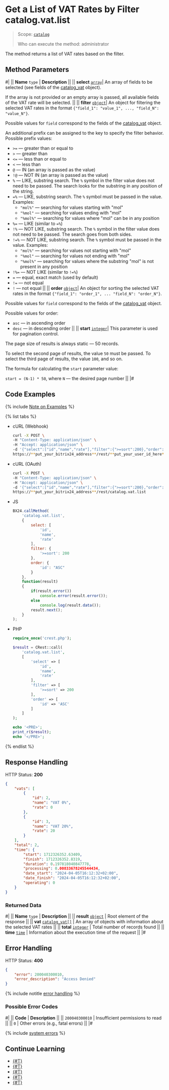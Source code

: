 # Get a List of VAT Rates by Filter catalog.vat.list

> Scope: [`catalog`](../../scopes/permissions.md)
>
> Who can execute the method: administrator

The method returns a list of VAT rates based on the filter.

## Method Parameters

#|
|| **Name**
`type` | **Description** ||
|| **select** 
[`array`](../../data-types.md)| An array of fields to be selected (see fields of the [catalog_vat](../data-types.md#catalog_vat) object).

If the array is not provided or an empty array is passed, all available fields of the VAT rate will be selected.
||
|| **filter** 
[`object`](../../data-types.md)| An object for filtering the selected VAT rates in the format `{"field_1": "value_1", ..., "field_N": "value_N"}`.

Possible values for `field` correspond to the fields of the [catalog_vat](../data-types.md#catalog_vat) object.

An additional prefix can be assigned to the key to specify the filter behavior. Possible prefix values:
- `>=` — greater than or equal to
- `>` — greater than
- `<=` — less than or equal to
- `<` — less than
- `@` — IN (an array is passed as the value)
- `!@` — NOT IN (an array is passed as the value)
- `%` — LIKE, substring search. The `%` symbol in the filter value does not need to be passed. The search looks for the substring in any position of the string.
- `=%` — LIKE, substring search. The `%` symbol must be passed in the value. Examples:
  - `"mol%"` — searching for values starting with "mol"
  - `"%mol"` — searching for values ending with "mol"
  - `"%mol%"` — searching for values where "mol" can be in any position
- `%=` — LIKE (similar to `=%`)
- `!%` — NOT LIKE, substring search. The `%` symbol in the filter value does not need to be passed. The search goes from both sides.
- `!=%` — NOT LIKE, substring search. The `%` symbol must be passed in the value. Examples:
  - `"mol%"` — searching for values not starting with "mol"
  - `"%mol"` — searching for values not ending with "mol"
  - `"%mol%"` — searching for values where the substring "mol" is not present in any position
- `!%=` — NOT LIKE (similar to `!=%`)
- `=` — equal, exact match (used by default)
- `!=` — not equal
- `!` — not equal
||
|| **order**
[`object`](../../data-types.md)| An object for sorting the selected VAT rates in the format `{"field_1": "order_1", ... "field_N": "order_N"}`.

Possible values for `field` correspond to the fields of the [catalog_vat](../data-types.md#catalog_vat) object.

Possible values for order:

- `asc` — in ascending order
- `desc` — in descending order
||
|| **start** 
[`integer`](../../data-types.md)| This parameter is used for pagination control.

The page size of results is always static — 50 records.

To select the second page of results, the value `50` must be passed. To select the third page of results, the value `100`, and so on.

The formula for calculating the `start` parameter value:

`start = (N-1) * 50`, where `N` — the desired page number
||
|#

## Code Examples

{% include [Note on Examples](../../../_includes/examples.md) %}

{% list tabs %}

- cURL (Webhook)

    ```bash
    curl -X POST \
    -H "Content-Type: application/json" \
    -H "Accept: application/json" \
    -d '{"select":["id","name","rate"],"filter":{">=sort":200},"order":{"id":"ASC"}}' \
    https://**put_your_bitrix24_address**/rest/**put_your_user_id_here**/**put_your_webhook_here**/catalog.vat.list
    ```

- cURL (OAuth)

    ```bash
    curl -X POST \
    -H "Content-Type: application/json" \
    -H "Accept: application/json" \
    -d '{"select":["id","name","rate"],"filter":{">=sort":200},"order":{"id":"ASC"},"auth":"**put_access_token_here**"}' \
    https://**put_your_bitrix24_address**/rest/catalog.vat.list
    ```

- JS

    ```js
    BX24.callMethod(
        'catalog.vat.list',
        {
            select: [
                'id',
                'name',
                'rate'
            ],
            filter: {
                '>=sort': 200
            },
            order: {
                'id': "ASC"
            }
        },
        function(result)
        {
            if(result.error())
                console.error(result.error());
            else
                console.log(result.data());
            result.next();
        }
    );
    ```

- PHP

    ```php
    require_once('crest.php');

    $result = CRest::call(
        'catalog.vat.list',
        [
            'select' => [
                'id',
                'name',
                'rate'
            ],
            'filter' => [
                '>=sort' => 200
            ],
            'order' => [
                'id' => 'ASC'
            ]
        ]
    );

    echo '<PRE>';
    print_r($result);
    echo '</PRE>';
    ```

{% endlist %}

## Response Handling

HTTP Status: **200**

```json
{
    "vats": [
        {
            "id": 2,
            "name": "VAT 0%",
            "rate": 0
        },
        {
            "id": 3,
            "name": "VAT 20%",
            "rate": 20
        }
    ],
    "total": 2,
    "time": {
        "start": 1712326352.63409,
        "finish": 1712326352.8319,
        "duration": 0.197818040847778,
        "processing": 0.00833678245544434,
        "date_start": "2024-04-05T16:12:32+02:00",
        "date_finish": "2024-04-05T16:12:32+02:00",
        "operating": 0
    }
}
```

### Returned Data

#|
|| **Name**
`type` | **Description** ||
|| **result**
[`object`](../../data-types.md) | Root element of the response ||
|| **vat**
[`catalog_vat[]`](../data-types.md#catalog_vat) | An array of objects with information about the selected VAT rates
||
|| **total**
[`integer`](../../data-types.md#time) | Total number of records found ||
|| **time**
[`time`](../../data-types.md#time) | Information about the execution time of the request ||
|#

## Error Handling

HTTP Status: **400**

```json
{
    "error": 200040300010,
    "error_description": "Access Denied"
}
```

{% include notitle [error handling](../../../_includes/error-info.md) %}

### Possible Error Codes

#|
|| **Code** | **Description** ||
|| `200040300010` | Insufficient permissions to read
||
|| `0` | Other errors (e.g., fatal errors)
|| 
|#

{% include [system errors](../../../_includes/system-errors.md) %}

## Continue Learning

- [{#T}](./catalog-vat-add.md)
- [{#T}](./catalog-vat-update.md)
- [{#T}](./catalog-vat-get.md)
- [{#T}](./catalog-vat-delete.md)
- [{#T}](./catalog-vat-get-fields.md)
